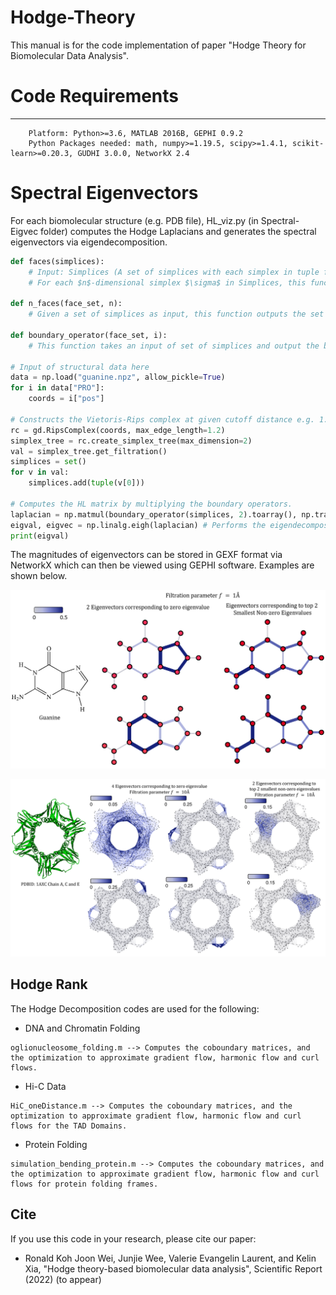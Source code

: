 # Hodge-Theory

This manual is for the code implementation of paper "Hodge Theory for Biomolecular Data Analysis".

# Code Requirements
---
        Platform: Python>=3.6, MATLAB 2016B, GEPHI 0.9.2
        Python Packages needed: math, numpy>=1.19.5, scipy>=1.4.1, scikit-learn>=0.20.3, GUDHI 3.0.0, NetworkX 2.4

# Spectral Eigenvectors 

For each biomolecular structure (e.g. PDB file), HL_viz.py (in Spectral-Eigvec folder) computes the Hodge Laplacians and generates the spectral eigenvectors via eigendecomposition.
```python
def faces(simplices):
    # Input: Simplices (A set of simplices with each simplex in tuple format)
    # For each $n$-dimensional simplex $\sigma$ in Simplices, this function outputs all the $k$-dimensional faces of $\sigma$ where $k\leq n$.
    
def n_faces(face_set, n):
    # Given a set of simplices as input, this function outputs the set of simplices of dimension n or of vertex set length n+1. 

def boundary_operator(face_set, i):
    # This function takes an input of set of simplices and output the boundary operator B_i.

# Input of structural data here
data = np.load("guanine.npz", allow_pickle=True)
for i in data["PRO"]:
    coords = i["pos"]

# Constructs the Vietoris-Rips complex at given cutoff distance e.g. 1.2.
rc = gd.RipsComplex(coords, max_edge_length=1.2)
simplex_tree = rc.create_simplex_tree(max_dimension=2)
val = simplex_tree.get_filtration()
simplices = set()
for v in val:
    simplices.add(tuple(v[0]))

# Computes the HL matrix by multiplying the boundary operators. 
laplacian = np.matmul(boundary_operator(simplices, 2).toarray(), np.transpose(boundary_operator(simplices, 2).toarray()))+np.matmul(np.transpose(boundary_operator(simplices, 1).toarray()), boundary_operator(simplices, 1).toarray())
eigval, eigvec = np.linalg.eigh(laplacian) # Performs the eigendecomposition.
print(eigval)
```

The magnitudes of eigenvectors can be stored in GEXF format via NetworkX which can then be viewed using GEPHI software. 
Examples are shown below.

![image](https://github.com/ExpectozJJ/Hodge-Theory/blob/main/images/guanine_eigenvec.png)

![image](https://github.com/ExpectozJJ/Hodge-Theory/blob/main/images/1axc_zero_eigenvec.png)

## Hodge Rank

The Hodge Decomposition codes are used for the following:

* DNA and Chromatin Folding
```
oglionucleosome_folding.m --> Computes the coboundary matrices, and the optimization to approximate gradient flow, harmonic flow and curl flows.
```
* Hi-C Data
```
HiC_oneDistance.m --> Computes the coboundary matrices, and the optimization to approximate gradient flow, harmonic flow and curl flows for the TAD Domains.
```
* Protein Folding
```
simulation_bending_protein.m --> Computes the coboundary matrices, and the optimization to approximate gradient flow, harmonic flow and curl flows for protein folding frames.
```

## Cite
If you use this code in your research, please cite our paper:

* Ronald Koh Joon Wei, Junjie Wee, Valerie Evangelin Laurent, and Kelin Xia, "Hodge theory-based biomolecular data analysis", Scientific Report (2022) (to appear)
